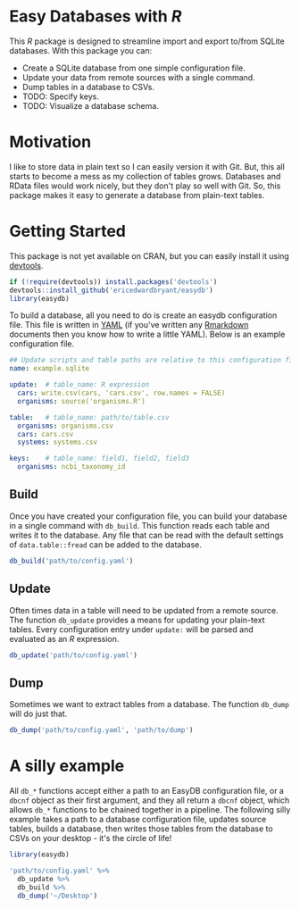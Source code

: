 # Easy Databases with *R*

This *R* package is designed to streamline import and export to/from SQLite
databases. With this package you can:

- Create a SQLite database from one simple configuration file.
- Update your data from remote sources with a single command.
- Dump tables in a database to CSVs.
- TODO: Specify keys.
- TODO: Visualize a database schema.

# Motivation

I like to store data in plain text so I can easily version it with Git.
But, this all starts to become a mess as my collection of tables grows.
Databases and RData files would work nicely, but they don't play so well with
Git. So, this package makes it easy to generate a database from plain-text 
tables.

# Getting Started

This package is not yet available on CRAN, but you can easily install it using
[devtools](https://github.com/hadley/devtools).

```r
if (!require(devtools)) install.packages('devtools')
devtools::install_github('ericedwardbryant/easydb')
library(easydb)
```

To build a database, all you need to do is create an easydb configuration file.
This file is written in [YAML](http://www.yaml.org/spec/1.2/spec.html) (if you've written any
[Rmarkdown](http://rmarkdown.rstudio.com) documents then you know how to write
a little YAML). Below is an example configuration file.

```yaml
## Update scripts and table paths are relative to this configuration file
name: example.sqlite

update:  # table_name: R expression
  cars: write.csv(cars, 'cars.csv', row.names = FALSE)
  organisms: source('organisms.R')

table:   # table_name: path/to/table.csv
  organisms: organisms.csv
  cars: cars.csv
  systems: systems.csv

keys:    # table_name: field1, field2, field3
  organisms: ncbi_taxonomy_id
```

## Build

Once you have created your configuration file, you can build your database in
a single command with `db_build`. This function reads each table and writes it
to the database. Any file that can be read with the default settings of 
`data.table::fread` can be added to the database.

```r
db_build('path/to/config.yaml')
```

## Update

Often times data in a table will need to be updated from a remote source. 
The function `db_update` provides a means for updating your plain-text tables. 
Every configuration entry under `update:` will be parsed and evaluated as an 
*R* expression. 

```r
db_update('path/to/config.yaml')
```

## Dump

Sometimes we want to extract tables from a database. The function `db_dump` 
will do just that.

```r
db_dump('path/to/config.yaml', 'path/to/dump')
```

# A silly example

All `db_*` functions accept either a path to an EasyDB configuration file, or
a `dbcnf` object as their first argument, and they all return a `dbcnf` object,
which allows `db_*` functions to be chained together in a pipeline. The 
following silly example takes a path to a database configuration file, updates 
source tables, builds a database, then writes those tables from the database to
CSVs on your desktop - it's the circle of life!

```r
library(easydb)

'path/to/config.yaml' %>%
  db_update %>%
  db_build %>%
  db_dump('~/Desktop')
```
